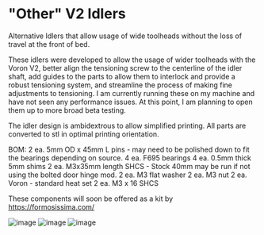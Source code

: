 # "Other" V2 Idlers
 Alternative Idlers that allow usage of wide toolheads without the loss of travel at the front of bed.

These idlers were developed to allow the usage of wider toolheads with the Voron V2, better align the tensioning screw to the centerline of the idler shaft, add guides to the parts to allow them to interlock and provide a robust tensioning system, and streamline the process of making fine adjustments to tensioning. 
I am currently running these on my machine and have not seen any performance issues. At this point, I am planning to open them up to more broad beta testing. 

The idler design is ambidextrous to allow simplified printing. All parts are converted to stl in optimal printing orientation. 

BOM:
2 ea. 5mm OD x 45mm L pins - may need to be polished down to fit the bearings depending on source. 
4 ea. F695 bearings
4 ea. 0.5mm thick 5mm shims
2 ea. M3x35mm length SHCS - Stock 40mm may be run if not using the bolted door hinge mod. 
2 ea. M3 flat washer
2 ea. M3 nut
2 ea. Voron - standard heat set
2 ea. M3 x 16 SHCS

These components will soon be offered as a kit by https://formosissima.com/

![image](https://user-images.githubusercontent.com/65414930/122688357-6a86d480-d1e1-11eb-9a6a-7131d131655e.png)
![image](https://user-images.githubusercontent.com/65414930/122688376-7ffbfe80-d1e1-11eb-84d0-311bcf6c26bf.png)
![image](https://user-images.githubusercontent.com/65414930/122688437-c6515d80-d1e1-11eb-84bf-6041ab9b4e93.png)
